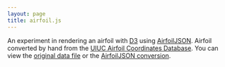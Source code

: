 ```yaml
---
layout: page
title: airfoil.js
---
```

<!-- <script type="text/javascript" src="./airfoil.js"> -->
<!-- http://jsfiddle.net/Q4Mfc/1/ -->
<script type="text/javascript">
$(document).ready(function() {
	$.getJSON("naca2412.json", function(data) {
		var width = 750,
			height = 300,
			padding = 10;

		var extentX = d3.extent(data.coordinates, function(obj) {
			return obj["x"];
		});

		var extentY = d3.extent(data.coordinates, function(obj) {
			return obj["y"];
		});

		var xScale = d3.scale.linear()
			.domain(extentX)
			.range([0, width - padding], extentX.max);

		var yScale = d3.scale.linear()
			.domain(extentY)
			.range([height / 2 - padding, 0]);

		var line = d3.svg.line()
			.x(function(d) {
				return xScale(d["x"]);
			})
			.y(function(d) {
				return yScale(d["y"]);
			})
			.interpolate("basis");

		d3.select("#airfoil")
			.append("svg")
			.attr("width", width)
			.attr("height", height)
			.attr("id", "airfoilsvg")
			.append("g")
			.append("svg:path")
			.datum(data.coordinates)
			.attr("class", "line")
			.attr("d", line);
		d3.select("h2")
			.append("h3")
			.text(data.name);
	});
});

</script>

An experiment in rendering an airfoil with [D3](http://d3js.org/) using [AirfoilJSON](/airfoiljson/).  Airfoil converted by hand from the [UIUC Airfoil Coordinates Database](http://www.ae.illinois.edu/m-selig/ads/coord_database.html).  You can view the [original data file](http://www.ae.illinois.edu/m-selig/ads/coord/naca2412.dat) or the [AirfoilJSON conversion](/airfoil.js/naca2412.json).
